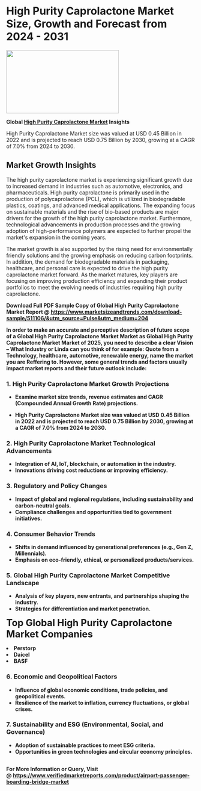 <H1>High Purity Caprolactone Market Size, Growth and Forecast from 2024 - 2031</H1><img class="aligncenter size-medium wp-image-584254" src="https://thirdeyenews.in/wp-content/uploads/2024/09/Global-Market-Research-300x168.jpeg" alt="" width="300" height="168" /><p><strong>Global&nbsp;<a href="https://www.marketsizeandtrends.com/download-sample/511106/&amp;utm_source=Pulse&amp;utm_medium=204">High Purity Caprolactone Market</a> Insights</strong></p><p>High Purity Caprolactone Market size was valued at USD 0.45 Billion in 2022 and is projected to reach USD 0.75 Billion by 2030, growing at a CAGR of 7.0% from 2024 to 2030.</p><p><h2>Market Growth Insights</h2> <p>The high purity caprolactone market is experiencing significant growth due to increased demand in industries such as automotive, electronics, and pharmaceuticals. High purity caprolactone is primarily used in the production of polycaprolactone (PCL), which is utilized in biodegradable plastics, coatings, and advanced medical applications. The expanding focus on sustainable materials and the rise of bio-based products are major drivers for the growth of the high purity caprolactone market. Furthermore, technological advancements in production processes and the growing adoption of high-performance polymers are expected to further propel the market's expansion in the coming years.</p> <p><strong></strong></p> <p>The market growth is also supported by the rising need for environmentally friendly solutions and the growing emphasis on reducing carbon footprints. In addition, the demand for biodegradable materials in packaging, healthcare, and personal care is expected to drive the high purity caprolactone market forward. As the market matures, key players are focusing on improving production efficiency and expanding their product portfolios to meet the evolving needs of industries requiring high purity caprolactone.</p> <p><strong></p><p><span class=""><strong>Download Full PDF Sample Copy of Global High Purity Caprolactone Market Report</strong> @ <a href="https://www.marketsizeandtrends.com/download-sample/511106/&amp;utm_source=Pulse&amp;utm_medium=204" target="_blank">https://www.marketsizeandtrends.com/download-sample/511106/&amp;utm_source=Pulse&amp;utm_medium=204</a></span></p><p>In order to make an accurate and perceptive description of future scope of a Global&nbsp;High Purity Caprolactone Market Market as Global&nbsp;High Purity Caprolactone Market Market of 2025, you need to describe a clear Vision &ndash; What Industry or Linda can you think of for example: Quote from a Technology, healthcare, automotive, renewable energy, name the market you are Reffering to. However, some general trends and factors usually impact market reports and their future outlook include:</p><h3>1.&nbsp;<strong>High Purity Caprolactone Market Growth Projections</strong></h3><ul><li>Examine market size trends, revenue estimates and CAGR (Compounded Annual Growth Rate) projections.</li><li><p>High Purity Caprolactone Market size was valued at USD 0.45 Billion in 2022 and is projected to reach USD 0.75 Billion by 2030, growing at a CAGR of 7.0% from 2024 to 2030.</p></li></ul><h3>2.&nbsp;<strong>High Purity Caprolactone Market Technological Advancements</strong></h3><ul><li>Integration of AI, IoT, blockchain, or automation in the industry.</li><li>Innovations driving cost reductions or improving efficiency.</li></ul><h3>3.&nbsp;<strong>Regulatory and Policy Changes</strong></h3><ul><li>Impact of global and regional regulations, including sustainability and carbon-neutral goals.</li><li>Compliance challenges and opportunities tied to government initiatives.</li></ul><h3>4.&nbsp;<strong>Consumer Behavior Trends</strong></h3><ul><li>Shifts in demand influenced by generational preferences (e.g., Gen Z, Millennials).</li><li>Emphasis on eco-friendly, ethical, or personalized products/services.</li></ul><h3>5.&nbsp;<strong>Global High Purity Caprolactone Market Competitive Landscape</strong></h3><ul><li>Analysis of key players, new entrants, and partnerships shaping the industry.</li><li>Strategies for differentiation and market penetration.</li></ul><p data-pm-slice="1 1 []"><span style="color: inherit; font-family: inherit; font-size: 25px;">Top Global High Purity Caprolactone Market Companies</span></p><div class="" data-test-id=""><p><li>Perstorp</li><li> Daicel</li><li> BASF</li></p></div><h3>6.&nbsp;<strong>Economic and Geopolitical Factors</strong></h3><ul><li>Influence of global economic conditions, trade policies, and geopolitical events.</li><li>Resilience of the market to inflation, currency fluctuations, or global crises.</li></ul><h3>7.&nbsp;<strong>Sustainability and ESG (Environmental, Social, and Governance)</strong></h3><ul><li>Adoption of sustainable practices to meet ESG criteria.</li><li>Opportunities in green technologies and circular economy principles.</li></ul><h2><strong style="font-size: 14px;">For More Information or Query, Visit @&nbsp;</strong><a style="background-color: #ffffff; font-size: 14px;" href="https://www.marketsizeandtrends.com/report/high-purity-caprolactone-market/" target="_blank">https://www.verifiedmarketreports.com/product/airport-passenger-boarding-bridge-market</a></h2>

